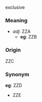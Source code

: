 exclusive
### Meaning
+ _adj_: ZZA
	+ __eg__: ZZB

### Origin

ZZC

### Synonym

__eg__: ZZD

+ ZZE


